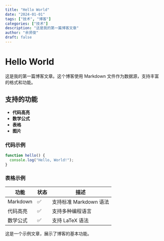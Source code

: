 ```yaml
---
title: "Hello World"
date: "2024-01-01"
tags: ["技术", "博客"]
categories: ["技术"]
description: "这是我的第一篇博客文章"
author: "余贤俊"
draft: false
---
```


# Hello World

这是我的第一篇博客文章。这个博客使用 Markdown 文件作为数据源，支持丰富的格式和功能。

## 支持的功能

- **代码高亮**
- **数学公式**
- **表格**
- **图片**

### 代码示例

```javascript
function hello() {
  console.log("Hello, World!");
}
```

### 表格示例

| 功能 | 状态 | 描述 |
|------|------|------|
| Markdown | ✅ | 支持标准 Markdown 语法 |
| 代码高亮 | ✅ | 支持多种编程语言 |
| 数学公式 | ✅ | 支持 LaTeX 语法 |

这是一个示例文章，展示了博客的基本功能。